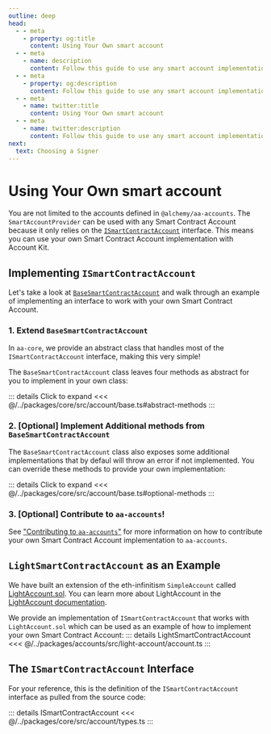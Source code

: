 ```yaml
---
outline: deep
head:
  - - meta
    - property: og:title
      content: Using Your Own smart account
  - - meta
    - name: description
      content: Follow this guide to use any smart account implementation you want with Account Kit, a vertically integrated stack for building apps that support ERC-4337.
  - - meta
    - property: og:description
      content: Follow this guide to use any smart account implementation you want with Account Kit, a vertically integrated stack for building apps that support ERC-4337.
  - - meta
    - name: twitter:title
      content: Using Your Own smart account
  - - meta
    - name: twitter:description
      content: Follow this guide to use any smart account implementation you want with Account Kit, a vertically integrated stack for building apps that support ERC-4337.
next:
  text: Choosing a Signer
---
```


# Using Your Own smart account

You are not limited to the accounts defined in `@alchemy/aa-accounts`. The `SmartAccountProvider` can be used with any Smart Contract Account because it only relies on the [`ISmartContractAccount`](https://github.com/alchemyplatform/aa-sdk/blob/main/packages/core/src/account/types.ts#L8) interface. This means you can use your own Smart Contract Account implementation with Account Kit.

## Implementing `ISmartContractAccount`

Let's take a look at [`BaseSmartContractAccount`](https://github.com/alchemyplatform/aa-sdk/blob/main/packages/core/src/account/base.ts) and walk through an example of implementing an interface to work with your own Smart Contract Account.

### 1. Extend `BaseSmartContractAccount`

In `aa-core`, we provide an abstract class that handles most of the `ISmartContractAccount` interface, making this very simple!

The `BaseSmartContractAccount` class leaves four methods as abstract for you to implement in your own class:

::: details Click to expand
<<< @/../packages/core/src/account/base.ts#abstract-methods
:::

### 2. [Optional] Implement Additional methods from `BaseSmartContractAccount`

The `BaseSmartContractAccount` class also exposes some additional implementations that by defaul will throw an error if not implemented. You can override these methods to provide your own implementation:

::: details Click to expand
<<< @/../packages/core/src/account/base.ts#optional-methods
:::

### 3. [Optional] Contribute to `aa-accounts`!

See ["Contributing to `aa-accounts`"](/packages/aa-accounts/contributing) for more information on how to contribute your own Smart Contract Account implementation to `aa-accounts`.

## `LightSmartContractAccount` as an Example

We have built an extension of the eth-infinitism `SimpleAccount` called [LightAccount.sol](https://github.com/alchemyplatform/light-account/blob/main/src/LightAccount.sol). You can learn more about LightAccount in the [LightAccount documentation](/smart-accounts/accounts/light-account).

We provide an implementation of `ISmartContractAccount` that works with `LightAccount.sol` which can be used as an example of how to implement your own Smart Contract Account:
::: details LightSmartContractAccount
<<< @/../packages/accounts/src/light-account/account.ts
:::

## The `ISmartContractAccount` Interface

For your reference, this is the definition of the `ISmartContractAccount` interface as pulled from the source code:

::: details ISmartContractAccount
<<< @/../packages/core/src/account/types.ts
:::
